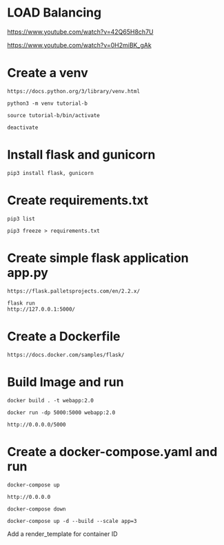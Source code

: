 # LOAD Balancing 
https://www.youtube.com/watch?v=42Q65H8ch7U

https://www.youtube.com/watch?v=0H2miBK_gAk

# Create a venv 
    https://docs.python.org/3/library/venv.html 

    python3 -m venv tutorial-b

    source tutorial-b/bin/activate

    deactivate

# Install flask and gunicorn
    pip3 install flask, gunicorn

# Create requirements.txt
    pip3 list

    pip3 freeze > requirements.txt
    
# Create simple flask application app.py
    https://flask.palletsprojects.com/en/2.2.x/

    flask run
    http://127.0.0.1:5000/

# Create a Dockerfile
    https://docs.docker.com/samples/flask/

# Build Image and run
    docker build . -t webapp:2.0

    docker run -dp 5000:5000 webapp:2.0

    http://0.0.0.0/5000

# Create a docker-compose.yaml and run
    
    docker-compose up
    
    http://0.0.0.0
    
    docker-compose down
    
    docker-compose up -d --build --scale app=3
    
Add a render_template for container ID


